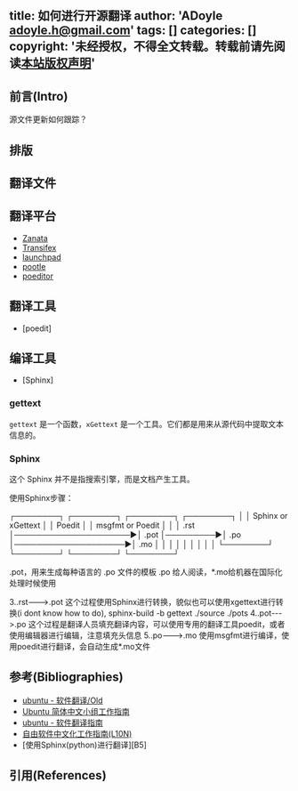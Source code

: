 title: 如何进行开源翻译
author: 'ADoyle <adoyle.h@gmail.com>'
tags: []
categories: []
copyright: '未经授权，不得全文转载。转载前请先阅读[本站版权声明](http://adoyle.me/blog/copyright.html)'
---

## 前言(Intro)

源文件更新如何跟踪？

<!-- more -->

## 排版

## 翻译文件

## 翻译平台
- [Zanata](http://zanata.org/)
- [Transifex](https://www.transifex.com/)
- [launchpad](https://launchpad.net/)
- [pootle](http://pootle.translatehouse.org/)
- [poeditor](https://poeditor.com/)

## 翻译工具
- [poedit]

## 编译工具
- [Sphinx]

### gettext
`gettext` 是一个函数，`xGettext` 是一个工具。它们都是用来从源代码中提取文本信息的。


### Sphinx
这个 Sphinx 并不是指搜索引擎，而是文档产生工具。

使用Sphinx步骤：

┌────────┐                      ┌────────┐          ┌────────┐                     ┌────────┐
│        │  Sphinx or xGettext  │        │  Poedit  │        │   msgfmt or Poedit  │        │
│  .rst  │─────────────────────▶│  .pot  │─────────▶│  .po   │────────────────────▶│  .mo   │
│        │                      │        │          │        │                     │        │
└────────┘                      └────────┘          └────────┘                     └────────┘

.pot，用来生成每种语言的 .po 文件的模板
.po 给人阅读，*.mo给机器在国际化处理时候使用

3..rst--->.pot
这个过程使用Sphinx进行转换，貌似也可以使用xgettext进行转换(i dont know how to do),
sphinx-build -b gettext ./source ./pots
4..pot--->.po
这个过程是翻译人员填充翻译内容，可以使用专用的翻译工具poedit，或者使用编辑器进行编辑，注意填充头信息
5..po--->.mo
使用msgfmt进行编译，使用poedit进行翻译，会自动生成*.mo文件

## 参考(Bibliographies)
- [ubuntu - 软件翻译/Old][B1]
- [Ubuntu 简体中文小组工作指南][B2]
- [ubuntu - 软件翻译指南][B3]
- [自由软件中文化工作指南(L10N)][B4]
- [使用Sphinx(python)进行翻译][B5]

## 引用(References)
[^1]: [][R1]


<!-- 以下是相关链接 -->

[R1]: <url> "备注"

[B1]: http://wiki.ubuntu.org.cn/%E8%BD%AF%E4%BB%B6%E7%BF%BB%E8%AF%91/Old "备注"
[B2]: http://wiki.ubuntu.org.cn/TranslatorsGuideline
[B3]: http://wiki.ubuntu.org.cn/%E8%BD%AF%E4%BB%B6%E7%BF%BB%E8%AF%91%E6%8C%87%E5%8D%97
[B4]: http://people.ubuntu.com/~happyaron/l10n/l10n-guide-zh-cn.pdf
[B4]: http://rdongxie.github.io/use-sphinx-to-translate/
